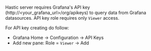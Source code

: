 Hastic server requires Grafana's API key (http://<your_grafana_url>/org/apikeys) to query data from Grafana datasources.
API key role requires only `Viewer` access. 

For API key creating do follow:
* Grafana Home -> Configuration -> API Keys
* Add new pane: Role = `Viewer` -> Add